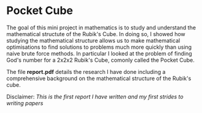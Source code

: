 # Pocket Cube

The goal of this mini project in mathematics is to study and understand the mathematical structute of the Rubik's Cube. In doing so, I showed how studying the mathematical structure allows us to make mathematical optimisations to find solutions to problems much more quickly than using naive brute force methods. In particular I looked at the problem of finding God's number for a 2x2x2 Rubik's Cube, comonly called the Pocket Cube.

The file **report.pdf** details the research I have done including a comprehensive background on the mathematical structure of the Rubik's cube.

Disclaimer: *This is the first report I have written and my first strides to writing papers*
